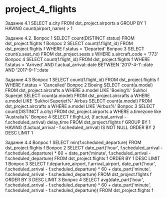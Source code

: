 # project_4_flights

Задание 4.1
SELECT a.city
FROM dst_project.airports a
GROUP BY 1
HAVING count(airport_name) > 1

Задание 4.2.
Вопрос 1
SELECT count(DISTINCT status)
FROM dst_project.flights f
Вопрос 2
SELECT count(f.flight_id)
FROM dst_project.flights f
WHERE f.status = 'Departed'
Вопрос 3
SELECT count(s.seat_no)
FROM dst_project.seats s
WHERE s.aircraft_code = '773'
Вопрос 4
SELECT count(f.flight_id)
FROM dst_project.flights f
WHERE f.status = 'Arrived'
  AND f.actual_arrival::date BETWEEN '2017-4-1'::date AND '2017-9-1'::date
  
Задание 4.3
Вопрос 1
SELECT count(f.flight_id)
FROM dst_project.flights f
WHERE f.status = 'Cancelled'
Вопрос 2
Boeing
SELECT count(a.model)
FROM dst_project.aircrafts a
WHERE a.model LIKE 'Boeing%'
Sukhoi Superjet
SELECT count(a.model)
FROM dst_project.aircrafts a
WHERE a.model LIKE 'Sukhoi Superjet%'
Airbus
SELECT count(a.model)
FROM dst_project.aircrafts a
WHERE a.model LIKE 'Airbus%'
Вопрос 3
SELECT count(DISTINCT a.city)
FROM dst_project.airports a
WHERE a.timezone like 'Australia%'
Вопрос 4
SELECT f.flight_id,
       (f.actual_arrival - f.scheduled_arrival) delay_time
FROM dst_project.flights f
GROUP BY 1
HAVING (f.actual_arrival - f.scheduled_arrival) IS NOT NULL
ORDER BY 2 DESC
LIMIT 1

Задание 4.4
Вопрос 1
SELECT min(f.scheduled_departure)
FROM dst_project.flights f
Вопрос 2
SELECT date_part('hour', f.scheduled_arrival - f.scheduled_departure) * 60 + 
       date_part('minute', f.scheduled_arrival - f.scheduled_departure)
FROM dst_project.flights f
ORDER BY 1 DESC
LIMIT 1
Вопрос 3
SELECT f.departure_airport,
       f.arrival_airport,
       date_part('hour', f.scheduled_arrival - f.scheduled_departure) * 60 + date_part('minute', f.scheduled_arrival - f.scheduled_departure)
FROM dst_project.flights f
ORDER BY 3 DESC
LIMIT 3
Вопрос 4
SELECT avg(date_part('hour', f.scheduled_arrival - f.scheduled_departure) * 60 + 
       date_part('minute', f.scheduled_arrival - f.scheduled_departure))
FROM dst_project.flights f
